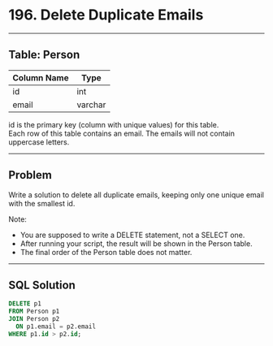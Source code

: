 # 196. Delete Duplicate Emails

---

## Table: Person

| Column Name | Type    |
|-------------|---------|
| id          | int     |
| email       | varchar |

id is the primary key (column with unique values) for this table.  
Each row of this table contains an email. The emails will not contain uppercase letters.

---

## Problem

Write a solution to delete all duplicate emails, keeping only one unique email with the smallest id.

Note:  
- You are supposed to write a DELETE statement, not a SELECT one.  
- After running your script, the result will be shown in the Person table.  
- The final order of the Person table does not matter.

---

## SQL Solution

```sql
DELETE p1
FROM Person p1
JOIN Person p2
  ON p1.email = p2.email
WHERE p1.id > p2.id;
